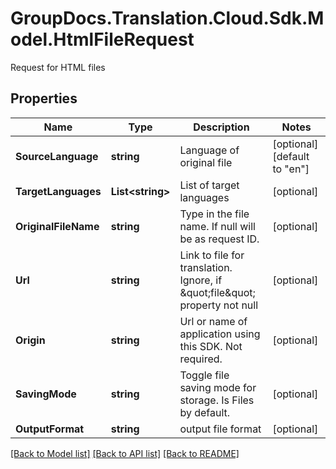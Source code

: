 # GroupDocs.Translation.Cloud.Sdk.Model.HtmlFileRequest
Request for HTML files

## Properties

Name | Type | Description | Notes
------------ | ------------- | ------------- | -------------
**SourceLanguage** | **string** | Language of original file | [optional] [default to "en"]
**TargetLanguages** | **List&lt;string&gt;** | List of target languages | [optional] 
**OriginalFileName** | **string** | Type in the file name. If null will be as request ID. | [optional] 
**Url** | **string** | Link to file for translation. Ignore, if \&quot;file\&quot; property not null | [optional] 
**Origin** | **string** | Url or name of application using this SDK. Not required. | [optional] 
**SavingMode** | **string** | Toggle file saving mode for storage.  Is Files by default. | [optional] 
**OutputFormat** | **string** | output file format | [optional] 

[[Back to Model list]](../README.md#documentation-for-models) [[Back to API list]](../README.md#documentation-for-api-endpoints) [[Back to README]](../README.md)

